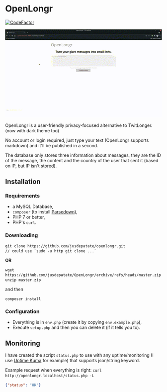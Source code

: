 # OpenLongr
[![CodeFactor](https://www.codefactor.io/repository/github/jusdepatate/openlongr/badge)](https://www.codefactor.io/repository/github/jusdepatate/openlongr)

![OpenLongr](OpenLongr.gif)

OpenLongr is a user-friendly privacy-focused alternative to TwitLonger. (now with dark theme too)

No account or login required, just type your text (OpenLongr supports markdown) and it'll be published in a second.

The database only stores three information about messages, they are the ID of the message, the content and the country of the user that sent it (based on IP, but IP isn't stored).

## Installation
### Requirements
- a MySQL Database,
- `composer` (to install [Parsedown](https://github.com/erusev/parsedown)),
- PHP 7 or better,
- PHP's `curl`.

### Downloading
```shell
git clone https://github.com/jusdepatate/openlongr.git
// could use `sudo -u http git clone ...`
```
**OR**
```shell
wget https://github.com/jusdepatate/OpenLongr/archive/refs/heads/master.zip
unzip master.zip
```

and then
```shell
composer install
```

### Configuration
- Everything is in `env.php` (create it by copying `env.example.php`),
- Execute `setup.php` and then you can delete it (if it tells you to).

## Monitoring
I have created the script `status.php` to use with any uptime/monitoring (I use [Uptime Kuma](https://github.com/louislam/uptime-kuma) for example) that supports json/string keyword.

Example request when everything is right: `curl http://openlongr.localhost/status.php -L`
```json
{"status": "OK"}
```